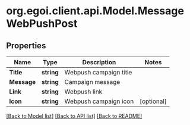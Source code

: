 
# org.egoi.client.api.Model.MessageWebPushPost

## Properties

Name | Type | Description | Notes
------------ | ------------- | ------------- | -------------
**Title** | **string** | Webpush campaign title | 
**Message** | **string** | Campaign message | 
**Link** | **string** | Webpush link | 
**Icon** | **string** | Webpush campaign icon | [optional] 

[[Back to Model list]](../README.md#documentation-for-models)
[[Back to API list]](../README.md#documentation-for-api-endpoints)
[[Back to README]](../README.md)

